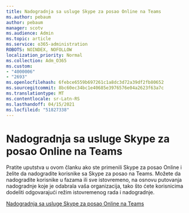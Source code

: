 ```yaml
---
title: Nadogradnja sa usluge Skype za posao Online na Teams
ms.author: pebaum
author: pebaum
manager: scotv
ms.audience: Admin
ms.topic: article
ms.service: o365-administration
ROBOTS: NOINDEX, NOFOLLOW
localization_priority: Normal
ms.collection: Adm_O365
ms.custom:
- "4000006"
- "2693"
ms.openlocfilehash: 6febce6559b697261c1a8dc3d72a39df2fb80652
ms.sourcegitcommit: 8bc60ec34bc1e40685e3976576e04a2623f63a7c
ms.translationtype: MT
ms.contentlocale: sr-Latn-RS
ms.lasthandoff: 04/15/2021
ms.locfileid: "51827338"
---
```

# <a name="upgrade-from-skype-for-business-online-to-teams"></a>Nadogradnja sa usluge Skype za posao Online na Teams  

Pratite uputstva u ovom članku ako ste primenili Skype za posao Online i želite da nadogradite korisnike sa Skype za posao na Teams. Možete da nadogradite korisnike u fazama ili sve istovremeno, na osnovu putovanja nadogradnje koje je odabrala vaša organizacija, tako što ćete korisnicima dodeliti odgovarajući režim istovremenog rada i nadogradnje.

[Nadogradnja sa usluge Skype za posao Online na Teams](https://docs.microsoft.com/MicrosoftTeams/upgrade-to-teams-execute-skypeforbusinessonline) 